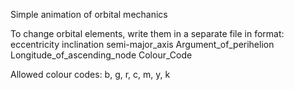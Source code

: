 Simple animation of orbital mechanics

To change orbital elements, write them in a separate file in format:
eccentricity inclination semi-major_axis Argument_of_perihelion Longitude_of_ascending_node Colour_Code

Allowed colour codes: b, g, r, c, m, y, k

